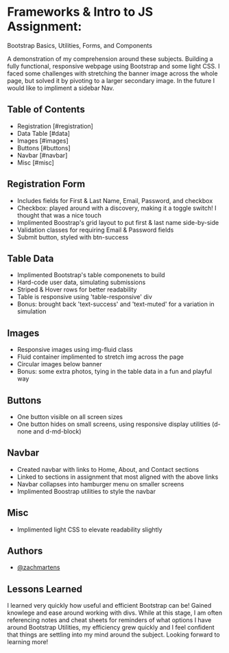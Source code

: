 
# Frameworks & Intro to JS Assignment:
Bootstrap Basics, Utilities, Forms, and Components

A demonstration of my comprehension around these subjects. Building a fully functional, responsive webpage using Bootstrap and some light CSS. I faced some challenges with stretching the banner image across the whole page, but solved it by pivoting to a larger secondary image. In the future I would like to impliment a sidebar Nav.


## Table of Contents

- Registration [#registration]
- Data Table [#data]
- Images [#images]
- Buttons [#buttons]
- Navbar [#navbar]
- Misc [#misc]

## Registration Form

- Includes fields for First & Last Name, Email, Password, and checkbox
- Checkbox: played around with a discovery, making it a toggle switch! I thought that was a nice touch
- Implimented Boostrap's grid layout to put first & last name side-by-side
- Validation classes for requiring Email & Password fields
- Submit button, styled with btn-success

## Table Data

- Implimented Bootstrap's table componenets to build
- Hard-code user data, simulating submissions
- Striped & Hover rows for better readability
- Table is responsive using 'table-responsive' div
- Bonus: brought back 'text-success' and 'text-muted' for a variation in simulation

## Images

- Responsive images using img-fluid class
- Fluid container implimented to stretch img across the page
- Circular images below banner
- Bonus: some extra photos, tying in the table data in a fun and playful way

## Buttons

- One button visible on all screen sizes
- One button hides on small screens, using responsive display utilities (d-none and d-md-block)

## Navbar

- Created navbar with links to Home, About, and Contact sections
- Linked to sections in assignment that most aligned with the above links
- Navbar collapses into hamburger menu on smaller screens
- Implimented Boostrap utilities to style the navbar

## Misc

- Implimented light CSS to elevate readability slightly


## Authors

- [@zachmartens](https://www.github.com/zachmartens)


## Lessons Learned

I learned very quickly how useful and efficient Bootstrap can be! Gained knowlege and ease around working with divs. While at this stage, I am often referencing notes and cheat sheets for reminders of what options I have around Bootstrap Utilities, my efficiency grew quickly and I feel confident that things are settling into my mind around the subject. Looking forward to learning more!
